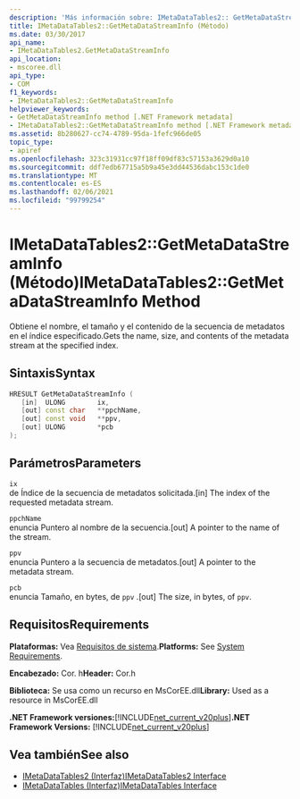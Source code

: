 ```yaml
---
description: 'Más información sobre: IMetaDataTables2:: GetMetaDataStreamInfo ((método)'
title: IMetaDataTables2::GetMetaDataStreamInfo (Método)
ms.date: 03/30/2017
api_name:
- IMetaDataTables2.GetMetaDataStreamInfo
api_location:
- mscoree.dll
api_type:
- COM
f1_keywords:
- IMetaDataTables2::GetMetaDataStreamInfo
helpviewer_keywords:
- GetMetaDataStreamInfo method [.NET Framework metadata]
- IMetaDataTables2::GetMetaDataStreamInfo method [.NET Framework metadata]
ms.assetid: 8b280627-cc74-4789-95da-1fefc966de05
topic_type:
- apiref
ms.openlocfilehash: 323c31931cc97f18ff09df83c57153a3629d0a10
ms.sourcegitcommit: ddf7edb67715a5b9a45e3dd44536dabc153c1de0
ms.translationtype: MT
ms.contentlocale: es-ES
ms.lasthandoff: 02/06/2021
ms.locfileid: "99799254"
---
```

# <a name="imetadatatables2getmetadatastreaminfo-method"></a><span data-ttu-id="4f8a1-103">IMetaDataTables2::GetMetaDataStreamInfo (Método)</span><span class="sxs-lookup"><span data-stu-id="4f8a1-103">IMetaDataTables2::GetMetaDataStreamInfo Method</span></span>

<span data-ttu-id="4f8a1-104">Obtiene el nombre, el tamaño y el contenido de la secuencia de metadatos en el índice especificado.</span><span class="sxs-lookup"><span data-stu-id="4f8a1-104">Gets the name, size, and contents of the metadata stream at the specified index.</span></span>  
  
## <a name="syntax"></a><span data-ttu-id="4f8a1-105">Sintaxis</span><span class="sxs-lookup"><span data-stu-id="4f8a1-105">Syntax</span></span>  
  
```cpp  
HRESULT GetMetaDataStreamInfo (  
   [in]  ULONG        ix,  
   [out] const char   **ppchName,  
   [out] const void   **ppv,  
   [out] ULONG        *pcb  
);  
```  
  
## <a name="parameters"></a><span data-ttu-id="4f8a1-106">Parámetros</span><span class="sxs-lookup"><span data-stu-id="4f8a1-106">Parameters</span></span>  

 `ix`  
 <span data-ttu-id="4f8a1-107">de Índice de la secuencia de metadatos solicitada.</span><span class="sxs-lookup"><span data-stu-id="4f8a1-107">[in] The index of the requested metadata stream.</span></span>  
  
 `ppchName`  
 <span data-ttu-id="4f8a1-108">enuncia Puntero al nombre de la secuencia.</span><span class="sxs-lookup"><span data-stu-id="4f8a1-108">[out] A pointer to the name of the stream.</span></span>  
  
 `ppv`  
 <span data-ttu-id="4f8a1-109">enuncia Puntero a la secuencia de metadatos.</span><span class="sxs-lookup"><span data-stu-id="4f8a1-109">[out] A pointer to the metadata stream.</span></span>  
  
 `pcb`  
 <span data-ttu-id="4f8a1-110">enuncia Tamaño, en bytes, de `ppv` .</span><span class="sxs-lookup"><span data-stu-id="4f8a1-110">[out] The size, in bytes, of `ppv`.</span></span>  
  
## <a name="requirements"></a><span data-ttu-id="4f8a1-111">Requisitos</span><span class="sxs-lookup"><span data-stu-id="4f8a1-111">Requirements</span></span>  

 <span data-ttu-id="4f8a1-112">**Plataformas:** Vea [Requisitos de sistema](../../get-started/system-requirements.md).</span><span class="sxs-lookup"><span data-stu-id="4f8a1-112">**Platforms:** See [System Requirements](../../get-started/system-requirements.md).</span></span>  
  
 <span data-ttu-id="4f8a1-113">**Encabezado:** Cor. h</span><span class="sxs-lookup"><span data-stu-id="4f8a1-113">**Header:** Cor.h</span></span>  
  
 <span data-ttu-id="4f8a1-114">**Biblioteca:** Se usa como un recurso en MsCorEE.dll</span><span class="sxs-lookup"><span data-stu-id="4f8a1-114">**Library:** Used as a resource in MsCorEE.dll</span></span>  
  
 <span data-ttu-id="4f8a1-115">**.NET Framework versiones:**[!INCLUDE[net_current_v20plus](../../../../includes/net-current-v20plus-md.md)]</span><span class="sxs-lookup"><span data-stu-id="4f8a1-115">**.NET Framework Versions:** [!INCLUDE[net_current_v20plus](../../../../includes/net-current-v20plus-md.md)]</span></span>  
  
## <a name="see-also"></a><span data-ttu-id="4f8a1-116">Vea también</span><span class="sxs-lookup"><span data-stu-id="4f8a1-116">See also</span></span>

- [<span data-ttu-id="4f8a1-117">IMetaDataTables2 (Interfaz)</span><span class="sxs-lookup"><span data-stu-id="4f8a1-117">IMetaDataTables2 Interface</span></span>](imetadatatables2-interface.md)
- [<span data-ttu-id="4f8a1-118">IMetaDataTables (Interfaz)</span><span class="sxs-lookup"><span data-stu-id="4f8a1-118">IMetaDataTables Interface</span></span>](imetadatatables-interface.md)
